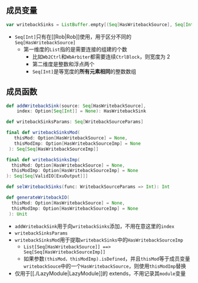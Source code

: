 ## 成员变量

```scala
var writebackSinks = ListBuffer.empty[(Seq[HasWritebackSource], Seq[Int])]
```

- `Seq[Int]`只有在[[Rob|Rob]]使用，用于区分不同的`Seq[HasWritebackSource]`
  - 第一维度的`List`指的是需要连接的组建的个数
    - 比如`Wb2Ctrl`和`WbArbiter`都需要连续`CtrlBlock`，则宽度为 2
    - 第二维度是整数和浮点两个
    - `Seq[Int]`是等宽度的**所有元素相同**的整数数组

## 成员函数

```scala
def addWritebackSink(source: Seq[HasWritebackSource],
	index: Option[Seq[Int]] = None): HasWritebackSink

def writebackSinksParams: Seq[WritebackSourceParams]

final def writebackSinksMod(
   thisMod: Option[HasWritebackSource] = None,
   thisModImp: Option[HasWritebackSourceImp] = None
 ): Seq[Seq[HasWritebackSourceImp]]

final def writebackSinksImp(
  thisMod: Option[HasWritebackSource] = None,
  thisModImp: Option[HasWritebackSourceImp] = None
): Seq[Seq[ValidIO[ExuOutput]]]

def selWritebackSinks(func: WritebackSourceParams => Int): Int

def generateWritebackIO(
  thisMod: Option[HasWritebackSource] = None,
  thisModImp: Option[HasWritebackSourceImp] = None
 ): Unit
```

- `addWritebackSink`用于向`writebackSinks`添加，不用在意这里的`index`
- `writebackSinksParams`
- `writebackSinksMod`用于提取`writebackSinks`中的`HasWritebackSourceImp`
  - `List[Seq[HasWritebackSource]] ==> Seq[Seq[HasWritebackSourceImp]]`
  - 如果参数`(thisMod，thisModImp).isDefined`，并且`thisMod`等于成员变量`writebackSouce`中的一个`HasWritebackSource`，则使用`thisModImp`替换
- 仅用于[[./LazyModule|LazyModule]]的 extends，不用记录其`module`变量
